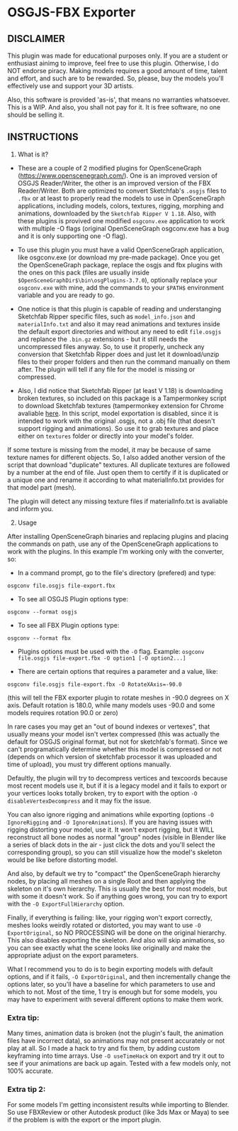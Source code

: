 # OSGJS-FBX Exporter

## DISCLAIMER

This plugin was made for educational purposes only. If you are a student or enthusiast ainimg to improve, feel free to use this plugin. Otherwise, I do NOT endorse piracy. Making models requires a good amount of time, talent and effort, and such are to be rewarded. So, please, buy the models you'll effectively use and support your 3D artists.

Also, this software is provided 'as-is', that means no warranties whatsoever. This is a WIP. And also, you shall not pay for it. It is free software, no one should be selling it.

## INSTRUCTIONS

1. What is it?
- These are a couple of 2 modified plugins for OpenSceneGraph (https://www.openscenegraph.com/). One is an improved version of OSGJS Reader/Writer, the other is an improved version of the FBX Reader/Writer. Both are optimized to convert Sketchfab's `.osgjs` files to `.fbx` or at least to properly read the models to use in OpenSceneGraph applications, including models, colors, textures, rigging, morphing and animations, downloaded by the `Sketchfab Ripper V 1.18`. Also, with these plugins is provived one  modified `osgconv.exe` application to work with multiple -O flags (original OpenSceneGraph osgconv.exe has a bug and it is only supporting one -O flag).

- To use this plugin you must have a valid OpenSceneGraph application, like osgconv.exe (or download my pre-made package). Once you get the OpenSceneGraph package, replace the osgjs and fbx plugins with the ones on this pack (files are usually inside `$OpenSceneGraphDir$\bin\osgPlugins-3.7.0`), optionally replace your `osgconv.exe` with mine, add the commands to your `$PATH$` environment variable and you are ready to go.

- One notice is that this plugin is capable of reading and understanging Sketchfab Ripper specific files, such as `model_info.json` and `materialInfo.txt` and also it may read animations and textures inside the default export directories and without any need to edit `file.osgjs` and replance the `.bin.gz` extensions - but it still needs the uncompressed files anyway. So, to use it properly, uncheck any conversion that Sketchfab Ripper does and just let it download/unzip files to their proper folders and then run the command manually on them after. The plugin will tell if any file for the model is missing or compressed.

- Also, I did notice that Sketchfab Ripper (at least V 1.18) is downloading broken textures, so included on this package is a Tampermonkey script to download Sketchfab textures (tampermonkey extension for Chrome avaliable [here](https://chromewebstore.google.com/detail/tampermonkey/dhdgffkkebhmkfjojejmpbldmpobfkfo?hl=pt-BR). In this script, model exportation is disabled, since it is intended to work with the original .osgjs, not a .obj file (that doesn't support rigging and animations). So use it to grab textures and place either on `textures` folder or directly into your model's folder. 

If some texture is missing from the model, it may be because of same texture names for different objects. So, I also added another version of the script that download "duplicate" textures. All duplicate textures are followed by a number at the end of file. Just open them to certify if it is duplicated or a unique one and rename it according to what materialInfo.txt provides for that model part (mesh).

The plugin will detect any missing texture files if materialInfo.txt is avaliable and inform you.


2. Usage

After installing OpenSceneGraph binaries and replacing plugins and placing the commands on path, use any of the OpenSceneGraph applications to work with the plugins. In this example I'm working only with the converter, so:

- In a command prompt, go to the file's directory (prefered) and type:
```
osgconv file.osgjs file-export.fbx
```

- To see all OSGJS Plugin options type:
```
osgconv --format osgjs
```

- To see all FBX Plugin options type:
```
osgconv --format fbx
```

- Plugins options must be used with the `-O` flag. Example: `osgconv file.osgjs file-export.fbx -O option1 [-O option2...]`

- There are certain options that requires a parameter and a value, like: 
```
osgconv file.osgjs file-export.fbx -O RotateXAxis=-90.0
```
(this will tell the FBX exporter plugin to rotate meshes in -90.0 degrees on X axis. Default rotation is 180.0, while many models uses -90.0 and some models requires rotation 90.0 or zero)

In rare cases you may get an "out of bound indexes or vertexes", that usually means your model isn't vertex compressed (this was actually the default for OSGJS original format, but not for sketchfab's format). Since we can't programatically determine whether this model is compressed or not (depends on which version of sketchfab processor it was uploaded and time of upload), you must try different options manually.

Defaultly, the plugin will try to decompress vertices and texcoords because most recent models use it, but if it is a legacy model and it fails to export or your vertices looks totally broken, try to export with the option `-O disableVertexDecompress` and it may fix the issue.

You can also ignore rigging and animations while exporting (options `-O IgnoreRigging` and `-O IgnoreAnimations`). If you are having issues with rigging distorting your model, use it. It won't export rigging, but it WILL reconstruct all bone nodes as normal "group" nodes (visible in Blender like a series of black dots in the air - just click the dots and you'll select the corresponding group), so you can still visualize how the model's skeleton would be like before distorting model.

And also, by default we try to "compact" the OpenSceneGraph hierarchy nodes, by placing all meshes on a single Root and then applying the skeleton on it's own hierarchy. This is usually the best for most models, but with some it doesn't work. So if anything goes wrong, you can try to export with the `-O ExportFullHierarchy` option.

Finally, if everything is failing: like, your rigging won't export correctly, meshes looks weirdly rotated or distorted, you may want to use `-O ExportOriginal`, so NO PROCESSING will be done on the original hierarchy. This also disables exporting the skeleton. And also will skip animations, so you can see exactly what the scene looks like originally and make the appropriate adjust on the export parameters.

What I recommend you to do is to begin exporting models with default options, and if it fails, `-O ExportOriginal`, and then incrementally change the options later, so you'll have a baseline for which parameters to use and which to not. Most of the time, 1 try is enough but for some models, you may have to experiment with several different options to make them work.

### Extra tip:

Many times, animation data is broken (not the plugin's fault, the animation files have incorrect data), so animations may not present accurately or not play at all. So I made a hack to try and fix them, by adding custom keyframing into time arrays. Use `-O useTimeHack` on export and try it out to see if your animations are back up again. Tested with a few models only, not 100% accurate.

### Extra tip 2:

For some models I'm getting inconsistent results while importing to Blender. So use FBXReview or other Autodesk product (like 3ds Max or Maya) to see if the problem is with the export or the import plugin.
